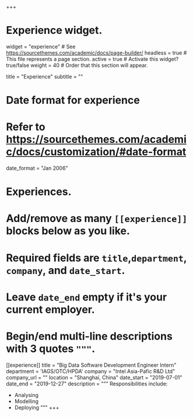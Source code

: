 +++
# Experience widget.
widget = "experience"  # See https://sourcethemes.com/academic/docs/page-builder/
headless = true  # This file represents a page section.
active = true  # Activate this widget? true/false
weight = 40  # Order that this section will appear.

title = "Experience"
subtitle = ""

# Date format for experience
#   Refer to https://sourcethemes.com/academic/docs/customization/#date-format
date_format = "Jan 2006"

# Experiences.
#   Add/remove as many `[[experience]]` blocks below as you like.
#   Required fields are `title`,`department`, `company`, and `date_start`.
#   Leave `date_end` empty if it's your current employer.
#   Begin/end multi-line descriptions with 3 quotes `"""`.
[[experience]]
  title = "Big Data Software Development Engineer Intern"
  department = 'IAGS/OTC/HPDA'
  company = "Intel Asia-Pafic R&D Ltd"
  company_url = ""
  location = "Shanghai, China"
  date_start = "2019-07-01"
  date_end = "2019-12-27"
  description = """
  Responsibilities include:
  
  * Analysing
  * Modelling
  * Deploying
  """
+++

